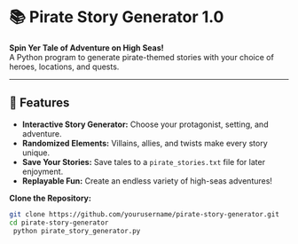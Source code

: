 # 📚 Pirate Story Generator 1.0

**Spin Yer Tale of Adventure on High Seas!**  
A Python program to generate pirate-themed stories with your choice of heroes, locations, and quests.

---

## 🚀 Features
- **Interactive Story Generator:** Choose your protagonist, setting, and adventure.
- **Randomized Elements:** Villains, allies, and twists make every story unique.
- **Save Your Stories:** Save tales to a `pirate_stories.txt` file for later enjoyment.
- **Replayable Fun:** Create an endless variety of high-seas adventures!

**Clone the Repository:**
   ```bash
   git clone https://github.com/yourusername/pirate-story-generator.git
   cd pirate-story-generator
    python pirate_story_generator.py
